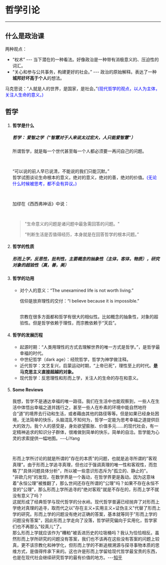 <h1>哲学引论</h1><hr>
<div>
    <h2>什么是政治课</h2>
    <p>两种观点：</p>
        <ul>
            <li>“权术” --- 当下潜在的一种看法。好像政治是一种带有消极意义的、压迫性的词汇。
            <li>“关心和参与公共事务，构建更好的社会。” --- 政治的原始解释。表达了一种<b>城邦好坏高于个人</b>的想法。
        </ul>
    <p>马克思说：“人就是人的世界，是国家，是社会。”<span style="color: blue">(现代哲学的观点，以人为主体，关注人生命的意义。)</span></p>
</div>
<div>
    <h2>哲学</h2>
    <ol>
        <li><h4>哲学是什么</h4>
        <h5>哲学： 爱智之学（“智慧对于人来说太过宏大，人只能爱智慧”）</h5>
        <p>所谓哲学，就是每一个世代甚至每一个人都必须要一再问自己的问题。</p><br/>
        <p>“可以说的前人早已说清，不能说的我们只能沉默。”<br/>哲学试图谈论生命根本的意义，绝对的意义，绝对的善，绝对的价值。<span style="color:blue">(无论什么时候被思考，都不会有异议。)</span><br/></p><br>
        <p>加缪在《西西弗神话》中说：</p><br/>
        <blockquote>
        <p>"生命意义的问题是诸问题中最急需回答的问题。"</p>
        <p>“判断生活是否值得经历，本身就是在回答哲学的根本问题。”</p></blockquote>
        </li>
        <li><h4>哲学的性质</h4>
        <h5>形而上学，反思性，批判性，主要概念的抽象性（主体，客体，物质），研究对象的超验性（真，善，美）</h5>
        </li>
        <li>
        <h4>哲学的功用</h4>
            <ul>
                <li>对个人的意义：“The unexamined life is not worth living.”<br/>
                <p>信仰是放弃理性的交付：“I believe because it is impossible.”</p><br/>宗教在很多方面都和哲学有很大的相似性。比如概念的抽象性，对象的超验性。但是哲学依赖于理性，而宗教依赖于“天启”。
                </li>
            </ul>
        </li>
        <li><h4>哲学的发展历程</h4>
        <ul>
            <li>
            起源时期：“人类用理性的方式去理解世界的唯一方式是哲学。”，是哲学最幸福的时代。
            </li>
            <li>
            中世纪哲学（dark age）：经院哲学，哲学为神学做注释。
            </li>
            <li>
            近代哲学：文艺复兴，启蒙运动时期，“上帝已死”，理性至上的时代。<b>是马克思主义直接超越的对象。</b>
            </li>
            <li>
            现代哲学：反思理性和形而上学，关注人的生命的存在和意义。
            </li>
        </ul>
        </li>
        <li>
            <h4>Some Reviews</h4>
            <p>我想，哲学不是通达幸福的唯一路径。我们在生活中也能观察到，一些人在生活中体悟出幸福之道并践行之，甚至一些人在朴素的环境中能自然地符合“道”的境界去行动和生活，或者藉由其他的路径等等。但是如果已经身处困境，无法简单的快乐，头脑混乱不知何为，哲学一定能为思考幸福之道提供巨大的效力。我个人的感受是，身处欲望膨胀、价值多元……的现代社会，有一定精神追求的知识分子群体，很难做到简单的快乐，简单的自洽。哲学能为心灵的求索提供一幅地图。---LiYang</p>
            <br/><p>形而上学所讨论的就是所谓的"存在的本质"的问题，也就是追寻所谓的"客观真理"。由于形而上学追寻真理，但也过于强调真理的唯一性和客观性，而忽略了"具体问题具体分析"，所以被一些意识形态斥为"孤立的、静止的"。<br/>"非欧几何"的发现，在数学界是一个轰动，在哲学界更是轰动。因为这意味着"永恒公理"被推翻了，那么世间还存在所谓的"公理"吗？如果不存在永恒不变的"公理"，那么形而上学所追寻的"绝对客观"就是不存在的，形而上学不就没有意义了吗？<br/>这就形成了经典哲学与现代哲学的分水岭。现代哲学普遍已经抛弃了对形而上学绝对真理的追寻，取而代之以"存在主义+实用主义+证伪主义"代替了形而上学的研究。形而上学的问题没有绝对正确的答案，基本就等同于"形而上学的问题没有答案"，因此形而上学走向了没落，哲学研究偏向于实用化，哲学家们也不再那么"较真儿"了。<br/>那么形而上学就应该作为"糟粕"被丢进历史的垃圾桶吗？我认为恰恰相反。虽然形而上学所研究的问题没有答案，我们也不该再在这些没有答案的问题上较真，更不该宗教化和神学化，但形而上学的不断追根溯源与探寻事物本质的思维方式，是值得传承下来的。这也许是形而上学留给现代哲学最宝贵的东西，也是在现代社会继续研究哲学的最有价值的地方。---<a href="https://zhuanlan.zhihu.com/p/377161628">知乎</a> </p>
        </li>
    </ol>
</div>
